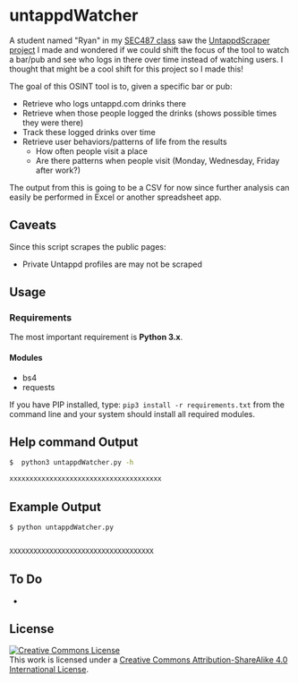 # untappdWatcher

A student named "Ryan" in my [SEC487 class](https://sans.org/sec487) saw the [UntappdScraper project](https://github.com/webbreacher/untappdscraper) I made and wondered if we could shift the focus of the tool to watch a bar/pub and see who logs in there over time instead of watching users. I thought that might be a cool shift for this project so I made this!

The goal of this OSINT tool is to, given a specific bar or pub:

* Retrieve who logs untappd.com drinks there
* Retrieve when those people logged the drinks (shows possible times they were there)
* Track these logged drinks over time
* Retrieve user behaviors/patterns of life from the results
  * How often people visit a place
  * Are there patterns when people visit (Monday, Wednesday, Friday after work?)

The output from this is going to be a CSV for now since further analysis can easily be performed in Excel or another spreadsheet app.

## Caveats

Since this script scrapes the public pages:
* Private Untappd profiles are may not be scraped

## Usage

### Requirements

The most important requirement is __Python 3.x__.

#### Modules

* bs4
* requests

If you have PIP installed, type: `pip3 install -r requirements.txt` from the command line and your system should install all required modules.

## Help command Output

```bash
$  python3 untappdWatcher.py -h

xxxxxxxxxxxxxxxxxxxxxxxxxxxxxxxxxxxxxx
```

## Example Output

```bash
$ python untappdWatcher.py


XXXXXXXXXXXXXXXXXXXXXXXXXXXXXXXXXXXX

```

## To Do

* 

## License

<a rel="license" href="http://creativecommons.org/licenses/by-sa/4.0/"><img alt="Creative Commons License" style="border-width:0" src="https://i.creativecommons.org/l/by-sa/4.0/88x31.png" /></a><br />This work is licensed under a <a rel="license" href="http://creativecommons.org/licenses/by-sa/4.0/">Creative Commons Attribution-ShareAlike 4.0 International License</a>.

